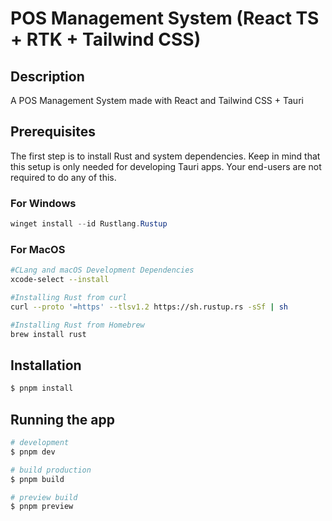# POS Management System (React TS + RTK + Tailwind CSS)

## Description

A POS Management System made with React and Tailwind CSS + Tauri

## Prerequisites

The first step is to install Rust and system dependencies. Keep in mind that this setup is only needed for developing Tauri apps. Your end-users are not required to do any of this.

### For Windows

```powershell
winget install --id Rustlang.Rustup
```

### For MacOS

```bash
#CLang and macOS Development Dependencies
xcode-select --install
```

```bash
#Installing Rust from curl
curl --proto '=https' --tlsv1.2 https://sh.rustup.rs -sSf | sh
```

```bash
#Installing Rust from Homebrew
brew install rust
```

## Installation

```bash
$ pnpm install
```

## Running the app

```bash
# development
$ pnpm dev

# build production
$ pnpm build

# preview build
$ pnpm preview
```
